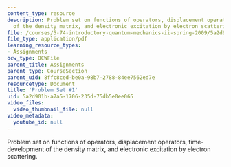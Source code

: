 ```yaml
---
content_type: resource
description: Problem set on functions of operators, displacement operators, time-development
  of the density matrix, and electronic excitation by electron scattering.
file: /courses/5-74-introductory-quantum-mechanics-ii-spring-2009/5a2d901ba7a51706235d75db5e0ee065_MIT5_74s09_pset01.pdf
file_type: application/pdf
learning_resource_types:
- Assignments
ocw_type: OCWFile
parent_title: Assignments
parent_type: CourseSection
parent_uid: 8ffc8ced-be0a-98b7-2788-84ee7562ed7e
resourcetype: Document
title: 'Problem Set #1'
uid: 5a2d901b-a7a5-1706-235d-75db5e0ee065
video_files:
  video_thumbnail_file: null
video_metadata:
  youtube_id: null
---
```

Problem set on functions of operators, displacement operators, time-development of the density matrix, and electronic excitation by electron scattering.